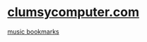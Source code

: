 # [clumsycomputer.com](https://clumsycomputer.com)

[music bookmarks](https://www.youtube.com/watch?v=MihbEduCmBU&list=PLP7qiRflB78RVZXoXKYh3-kTpfRF9zvXg)
